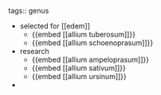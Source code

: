 tags:: genus

- selected for [[edem]]
	- {{embed [[allium tuberosum]]}}
	- {{embed [[allium schoenoprasum]]}}
- research
	- {{embed [[allium ampeloprasum]]}}
	- {{embed [[allium sativum]]}}
	- {{embed [[allium ursinum]]}}
-